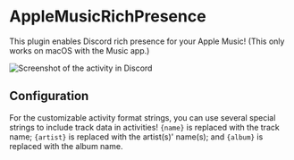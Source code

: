 # AppleMusicRichPresence

This plugin enables Discord rich presence for your Apple Music! (This only works on macOS with the Music app.)

![Screenshot of the activity in Discord](https://github.com/Vendicated/Vencord/assets/70191398/1f811090-ab5f-4060-a9ee-d0ac44a1d3c0)

## Configuration

For the customizable activity format strings, you can use several special strings to include track data in activities! `{name}` is replaced with the track name; `{artist}` is replaced with the artist(s)' name(s); and `{album}` is replaced with the album name.
